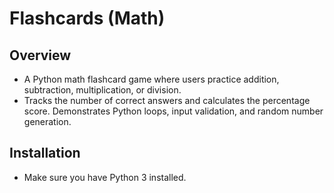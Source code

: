 # Flashcards (Math)

## Overview
- A Python math flashcard game where users practice addition, subtraction, multiplication, or division.
- Tracks the number of correct answers and calculates the percentage score. Demonstrates Python loops, input validation, and random number generation.

## Installation
- Make sure you have Python 3 installed.
